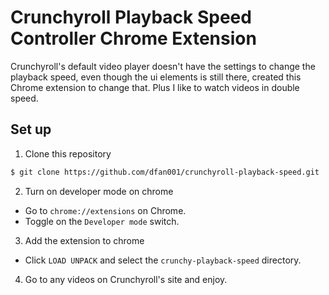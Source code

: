 # Crunchyroll Playback Speed Controller Chrome Extension

Crunchyroll's default video player doesn't have the settings to change the playback speed, even though the ui elements is still there, created this Chrome extension to change that. Plus I like to watch videos in double speed. 

## Set up
1. Clone this repository
```bash
$ git clone https://github.com/dfan001/crunchyroll-playback-speed.git
```
2. Turn on developer mode on chrome
* Go to `chrome://extensions` on Chrome.
* Toggle on the `Developer mode` switch.

3. Add the extension to chrome
* Click `LOAD UNPACK` and select the `crunchy-playback-speed` directory.

4. Go to any videos on Crunchyroll's site and enjoy.